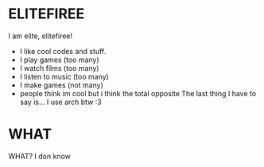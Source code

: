 # ELITEFIREE
I am elite, elitefiree!
+ I like cool codes and stuff. 
+ I play games (too many)
+ I watch films (too many)
+ I listen to music (too many)
+ I make games (not many)
+ people think im cool but i think the total opposite
The last thing I have to say is... I use arch btw :3 

# WHAT
WHAT?
I don know
